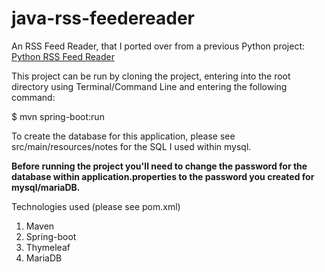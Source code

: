 # java-rss-feedereader

An RSS Feed Reader, that I ported over from a previous Python project:
[Python RSS Feed Reader](https://github.com/yohn-dezmon/feed_aggregator_tutorial)

This project can be run by cloning the project, entering into the root directory using Terminal/Command Line
and entering the following command:

$ mvn spring-boot:run 


To create the database for this application, please see src/main/resources/notes for the SQL 
I used within mysql. 

**Before running the project you'll need to change the password for the database
within application.properties to the password you created for mysql/mariaDB.**


Technologies used (please see pom.xml)
1. Maven 
2. Spring-boot
3. Thymeleaf 
4. MariaDB

